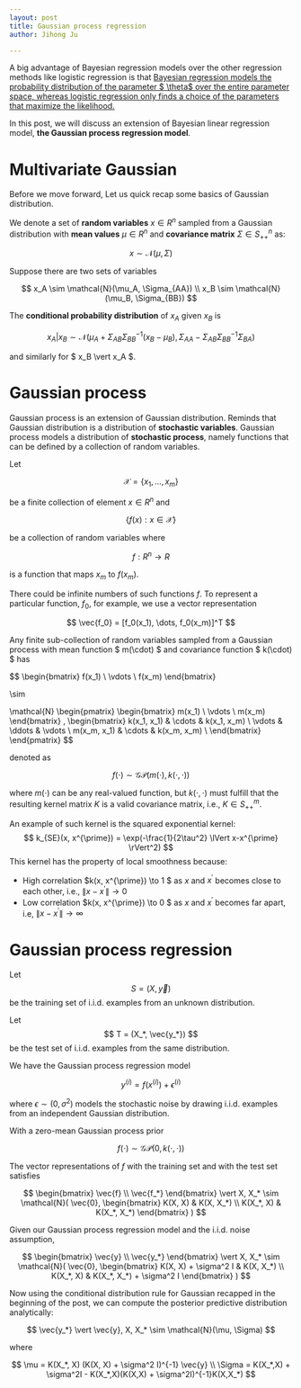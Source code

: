 ```yaml
---
layout: post
title: Gaussian process regression
author: Jihong Ju

---
```


A big advantage of Bayesian regression models over the other regression methods like logistic regression is that <u>Bayesian regression models the probability distribution of the parameter $ \theta ​$ over the entire parameter space, whereas logistic regression only finds a choice of the parameters that maximize the likelihood.</u>



In this post, we will discuss an extension of Bayesian linear regression model, **the Gaussian process regression model**.

# Multivariate Gaussian

Before we move forward, Let us quick recap some basics of Gaussian distribution. 

We denote a set of **random variables** $x \in R^n$ sampled from a Gaussian distribution with **mean values** $\mu \in R^n$ and **covariance matrix** $\Sigma \in S^{n}_{++}$ as:

$$
x \sim \mathcal{N}(\mu, \Sigma)
$$


Suppose there are two sets of variables


$$
x_A \sim \mathcal{N}(\mu_A, \Sigma_{AA}) \\
x_B \sim \mathcal{N}(\mu_B, \Sigma_{BB})
$$


The **conditional probability distribution** of $x_A$ given $x_B$ is


$$
x_A \vert x_B \sim \mathcal{N}(\mu_A + \Sigma_{AB}\Sigma_{BB}^{-1} (x_B - \mu_B),
                               \Sigma_{AA} - \Sigma_{AB}\Sigma_{BB}^{-1}\Sigma_{BA})
$$


and similarly for $ x_B \vert x_A $.

# Gaussian process

Gaussian process is an extension of Gaussian distribution. Reminds that Gaussian distribution is a distribution of **stochastic variables**. Gaussian process models a distribution of **stochastic process**, namely functions that can be defined by a collection of random variables. 

Let 


$$
\mathcal{X} = \{x_1, \dots, x_m\}
$$


be a finite collection of element $x \in R^n$ and 


$$
\{ f(x): x \in \mathcal{X} \}
$$


be a collection of random variables where 


$$
f: R^n \to R
$$


is a function that maps $x_m$ to $f(x_m)$.

There could be infinite numbers of such functions $f$. To represent a particular function, $f_0$, for example, we use a vector representation 

$$
\vec{f_0} = [f_0(x_1), \dots, f_0(x_m)]^T
$$

Any finite sub-collection of random variables sampled from a Gaussian process with mean function $ m(\cdot) ​$ and covariance function $ k(\cdot) ​$ has


$$
\begin{bmatrix}
f(x_1) \\
\vdots \\
f(x_m)
\end{bmatrix}

\sim

\mathcal{N}
\begin{pmatrix}
\begin{bmatrix}
m(x_1) \\
\vdots \\
m(x_m)
\end{bmatrix}
,
\begin{bmatrix}
k(x_1, x_1) & \cdots & k(x_1, x_m) \\
\vdots & \ddots & \vdots \\
m(x_m, x_1) & \cdots & k(x_m, x_m) \\
\end{bmatrix}
\end{pmatrix}
$$


denoted as


$$
f(\cdot) \sim \mathcal{GP}(m(\cdot),k(\cdot, \cdot))
$$

where $m(\cdot)$ can be any real-valued function, but $k(\cdot, \cdot)$ must fulfill that the resulting kernel matrix $K$ is a valid covariance matrix, i.e., $K \in S^{m}_{++}$. 

An example of such kernel is the squared exponential kernel:
$$
k_{SE}(x, x^{\prime}) = \exp(-\frac{1}{2\tau^2} \lVert x-x^{\prime} \rVert^2)
$$
This kernel has the property of local smoothness because:

- High correlation $k(x, x^{\prime}) \to 1 $ as $x$ and $x^{\prime}$ becomes close to each other, i.e., $\lVert x - x^{\prime} \rVert \to 0$
- Low correlation $k(x, x^{\prime}) \to 0 $ as $x$ and $x^{\prime}$ becomes far apart, i.e, $\lVert x - x^{\prime} \rVert \to \infty$

# Gaussian process regression

Let
$$
S = (X, \vec{y})
$$
be the training set of i.i.d. examples from an unknown distribution.

Let 
$$
T = (X_*, \vec{y_*})
$$
be the test set of i.i.d. examples from the same distribution.

We have the Gaussian process regression model


$$
y^{(i)} = f(x^{(i)}) + \epsilon^{(i)}
$$


where $\epsilon \sim \mathcal({0, \sigma^2})$ models the stochastic noise by drawing i.i.d. examples from an independent Gaussian distribution.

With a zero-mean Gaussian process prior 


$$
f(\cdot) \sim \mathcal{GP}(0, k(\cdot,\cdot))
$$


The vector representations of $f$ with the training set and with the test set satisfies


$$
\begin{bmatrix}
\vec{f} \\
\vec{f_*}
\end{bmatrix}
\vert
X, X_*
\sim
\mathcal{N}(
\vec{0},
\begin{bmatrix}
K(X, X) & K(X, X_*) \\
K(X_*, X) & K(X_*, X_*)
\end{bmatrix}
)
$$


Given our Gaussian process regression model and the i.i.d. noise assumption,


$$
\begin{bmatrix}
\vec{y} \\
\vec{y_*}
\end{bmatrix}
\vert
X, X_*
\sim
\mathcal{N}(
\vec{0},
\begin{bmatrix}
K(X, X) + \sigma^2 I & K(X, X_*) \\
K(X_*, X) & K(X_*, X_*) + \sigma^2 I
\end{bmatrix}
)
$$


Now using the conditional distribution rule for Gaussian recapped in the beginning of the post, we can compute the posterior predictive distribution analytically:


$$
\vec{y_*} \vert \vec{y}, X, X_* \sim \mathcal{N}(\mu, \Sigma)
$$


where


$$
\mu = K(X_*, X) (K(X, X) + \sigma^2 I)^{-1} \vec{y} \\
\Sigma = K(X_*,X) + \sigma^2I - K(X_*,X)(K(X,X) + \sigma^2I)^{-1}K(X,X_*)
$$


